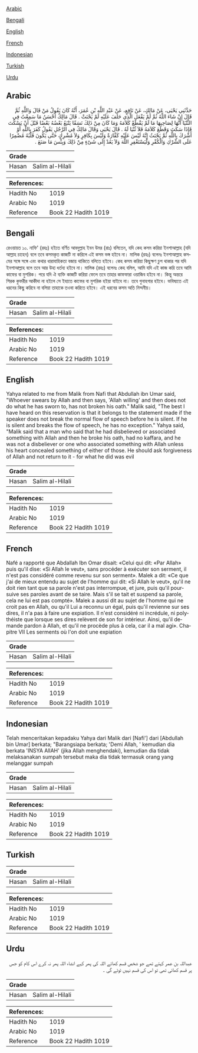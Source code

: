 [Arabic](#arabic)

[Bengali](#bengali)

[English](#english)

[French](#french)

[Indonesian](#indonesian)

[Turkish](#turkish)

[Urdu](#urdu)

## Arabic


<div dir="rtl" lang="ar" style={{fontSize:'larger',backgroundColor:'#f8f9fa',padding:20}}>
حَدَّثَنِي يَحْيَى، عَنْ مَالِكٍ، عَنْ نَافِعٍ، عَنْ عَبْدِ اللَّهِ بْنِ عُمَرَ، أَنَّهُ كَانَ يَقُولُ مَنْ قَالَ وَاللَّهِ ثُمَّ قَالَ إِنْ شَاءَ اللَّهُ ثُمَّ لَمْ يَفْعَلِ الَّذِي حَلَفَ عَلَيْهِ لَمْ يَحْنَثْ ‏.‏ قَالَ مَالِكٌ أَحْسَنُ مَا سَمِعْتُ فِي الثُّنْيَا أَنَّهَا لِصَاحِبِهَا مَا لَمْ يَقْطَعْ كَلاَمَهُ وَمَا كَانَ مِنْ ذَلِكَ نَسَقًا يَتْبَعُ بَعْضُهُ بَعْضًا قَبْلَ أَنْ يَسْكُتَ فَإِذَا سَكَتَ وَقَطَعَ كَلاَمَهُ فَلاَ ثُنْيَا لَهُ ‏.‏ قَالَ يَحْيَى وَقَالَ مَالِكٌ فِي الرَّجُلِ يَقُولُ كَفَرَ بِاللَّهِ أَوْ أَشْرَكَ بِاللَّهِ ثُمَّ يَحْنَثُ إِنَّهُ لَيْسَ عَلَيْهِ كَفَّارَةٌ وَلَيْسَ بِكَافِرٍ وَلاَ مُشْرِكٍ حَتَّى يَكُونَ قَلْبُهُ مُضْمِرًا عَلَى الشِّرْكِ وَالْكُفْرِ وَلْيَسْتَغْفِرِ اللَّهَ وَلاَ يَعُدْ إِلَى شَىْءٍ مِنْ ذَلِكَ وَبِئْسَ مَا صَنَعَ ‏.‏
</div>
<div style={{backgroundColor:'#f8f9fa',padding:20, marginBottom: 10}}><table> <thead> <tr> <th>Grade</th> <th></th> </tr> </thead> <tbody> <tr><td>Hasan</td><td>Salim al-Hilali</td></tr></tbody></table><table> <thead> <tr> <th>References:</th> <th></th> </tr> </thead> <tbody><tr><td>Hadith No</td><td>1019</td></tr><tr><td>Arabic No</td><td>1019</td></tr><tr><td>Reference</td><td>Book 22 Hadith 1019</td></tr></tbody></table></div>

## Bengali


<div dir="ltr" lang="bn" style={{fontSize:'larger',backgroundColor:'#f8f9fa',padding:20}}>
রেওয়ায়ত ১০. নাফি' (রহঃ) হইতে বর্ণিত আবদুল্লাহ ইবন উমর (রাঃ) বলিতেন, যদি কেহ কসম করিয়া ইনশাআল্লাহ (যদি আল্লাহ চাহেন) বলে তবে কসমকৃত কাজটি না করিলে এই কসম ভঙ্গ হইবে না। মালিক (রহঃ) বলেনঃ ইনশাআল্লাহ কসমের সঙ্গে সঙ্গে এবং কথার ধারাবাহিকতা বজায় থাকিতে বলিতে হইবে। কেহ কসম করিয়া কিছুক্ষণ চুপ থাকার পর যদি ইনশাআল্লাহ বলে তবে আর উহা ধর্তব্য হইবে না। মালিক (রহঃ) বলেনঃ কেহ বলিল, আমি যদি এই কাজ করি তবে আমি কাফের বা মুশরিক। পরে যদি ঐ ব্যক্তি কাজটি করিয়া ফেলে তবে তাহার কাফফারা ওয়াজিব হইবে না। কিন্তু অন্তরে শিরক কুফরীর আকীদা না হইলে সে ইহাতে কাফের বা মুশরিক হইয়া যাইবে না। তবে গুনাহগার হইবে। ভবিষ্যতে এই ধরনের কিছু করিবে না বলিয়া তাহাকে তওবা করিতে হইবে। এই ধরনের কসম অতি নিন্দনীয়।
</div>
<div style={{backgroundColor:'#f8f9fa',padding:20, marginBottom: 10}}><table> <thead> <tr> <th>Grade</th> <th></th> </tr> </thead> <tbody> <tr><td>Hasan</td><td>Salim al-Hilali</td></tr></tbody></table><table> <thead> <tr> <th>References:</th> <th></th> </tr> </thead> <tbody><tr><td>Hadith No</td><td>1019</td></tr><tr><td>Arabic No</td><td>1019</td></tr><tr><td>Reference</td><td>Book 22 Hadith 1019</td></tr></tbody></table></div>

## English


<div dir="ltr" lang="en" style={{fontSize:'larger',backgroundColor:'#f8f9fa',padding:20}}>
Yahya related to me from Malik from Nafi that Abdullah ibn Umar said, "Whoever swears by Allah and then says, 'Allah willing' and then does not do what he has sworn to, has not broken his oath." Malik said, "The best I have heard on this reservation is that it belongs to the statement made if the speaker does not break the normal flow of speech before he is silent. If he is silent and breaks the flow of speech, he has no exception." Yahya said, "Malik said that a man who said that he had disbelieved or associated something with Allah and then he broke his oath, had no kaffara, and he was not a disbeliever or one who associated something with Allah unless his heart concealed something of either of those. He should ask forgiveness of Allah and not return to it - for what he did was evil
</div>
<div style={{backgroundColor:'#f8f9fa',padding:20, marginBottom: 10}}><table> <thead> <tr> <th>Grade</th> <th></th> </tr> </thead> <tbody> <tr><td>Hasan</td><td>Salim al-Hilali</td></tr></tbody></table><table> <thead> <tr> <th>References:</th> <th></th> </tr> </thead> <tbody><tr><td>Hadith No</td><td>1019</td></tr><tr><td>Arabic No</td><td>1019</td></tr><tr><td>Reference</td><td>Book 22 Hadith 1019</td></tr></tbody></table></div>

## French


<div dir="ltr" lang="fr" style={{fontSize:'larger',backgroundColor:'#f8f9fa',padding:20}}>
Nafé a rapporté que Abdallah Ibn Omar disait: «Celui qui dit: «Par Allah» puis qu'il dise: «Si Allah le veut», sans procéder à exécuter son serment, il n'est pas considéré comme revenu sur son serment». Malek a dit: «Ce que j'ai de mieux entendu au sujet de l'homme qui dit: «Si Allah le veut», qu'il ne doit rien tant que sa parole n'est pas interrompue, et jure, puis qu'il poursuive ses paroles avant de se taire. Mais s'il se tait et suspend sa parole, cela ne lui est pas compté». Malek a aussi dit au sujet de l'homme qui ne croit pas en Allah, ou qu'il Lui a reconnu un égal, puis qu'il revienne sur ses dires, il n'a pas à faire une expiation. Il n'est considéré ni incrédule, ni polythéiste que lorsque ses dires relèvent de son for intérieur. Ainsi, qu'il demande pardon à Allah, et qu'il ne procède plus à cela, car il a mal agi». Chapitre VII Les serments où l'on doit une expiation
</div>
<div style={{backgroundColor:'#f8f9fa',padding:20, marginBottom: 10}}><table> <thead> <tr> <th>Grade</th> <th></th> </tr> </thead> <tbody> <tr><td>Hasan</td><td>Salim al-Hilali</td></tr></tbody></table><table> <thead> <tr> <th>References:</th> <th></th> </tr> </thead> <tbody><tr><td>Hadith No</td><td>1019</td></tr><tr><td>Arabic No</td><td>1019</td></tr><tr><td>Reference</td><td>Book 22 Hadith 1019</td></tr></tbody></table></div>

## Indonesian


<div dir="ltr" lang="id" style={{fontSize:'larger',backgroundColor:'#f8f9fa',padding:20}}>
Telah menceritakan kepadaku Yahya dari Malik dari [Nafi'] dari [Abdullah bin Umar] berkata; "Barangsiapa berkata; 'Demi Allah, ' kemudian dia berkata 'INSYA AllAH' (jika Allah menghendaki), kemudian dia tidak melaksanakan sumpah tersebut maka dia tidak termasuk orang yang melanggar sumpah
</div>
<div style={{backgroundColor:'#f8f9fa',padding:20, marginBottom: 10}}><table> <thead> <tr> <th>Grade</th> <th></th> </tr> </thead> <tbody> <tr><td>Hasan</td><td>Salim al-Hilali</td></tr></tbody></table><table> <thead> <tr> <th>References:</th> <th></th> </tr> </thead> <tbody><tr><td>Hadith No</td><td>1019</td></tr><tr><td>Arabic No</td><td>1019</td></tr><tr><td>Reference</td><td>Book 22 Hadith 1019</td></tr></tbody></table></div>

## Turkish


<div dir="ltr" lang="tr" style={{fontSize:'larger',backgroundColor:'#f8f9fa',padding:20}}>

</div>
<div style={{backgroundColor:'#f8f9fa',padding:20, marginBottom: 10}}><table> <thead> <tr> <th>Grade</th> <th></th> </tr> </thead> <tbody> <tr><td>Hasan</td><td>Salim al-Hilali</td></tr></tbody></table><table> <thead> <tr> <th>References:</th> <th></th> </tr> </thead> <tbody><tr><td>Hadith No</td><td>1019</td></tr><tr><td>Arabic No</td><td>1019</td></tr><tr><td>Reference</td><td>Book 22 Hadith 1019</td></tr></tbody></table></div>

## Urdu


<div dir="rtl" lang="ur" style={{fontSize:'larger',backgroundColor:'#f8f9fa',padding:20}}>
عبداللہ بن عمر کہتے تھے جو شخص قسم کھائے اللہ کی پھر کہے انشاء اللہ پھر نہ کرے اس کام کو جس پر قسم کھائی تھی تو اس کی قسم نہیں ٹوٹے گی ۔
</div>
<div style={{backgroundColor:'#f8f9fa',padding:20, marginBottom: 10}}><table> <thead> <tr> <th>Grade</th> <th></th> </tr> </thead> <tbody> <tr><td>Hasan</td><td>Salim al-Hilali</td></tr></tbody></table><table> <thead> <tr> <th>References:</th> <th></th> </tr> </thead> <tbody><tr><td>Hadith No</td><td>1019</td></tr><tr><td>Arabic No</td><td>1019</td></tr><tr><td>Reference</td><td>Book 22 Hadith 1019</td></tr></tbody></table></div>